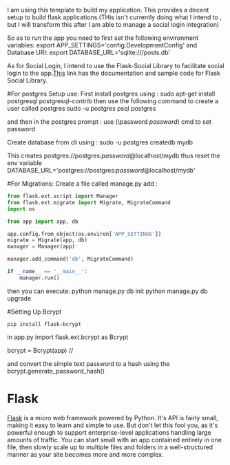 I am using this template to build my application. This provides a decent setup to build flask applications.(THis isn't currently doing what I intend to , but I will transform this after I am able to manage a social login integration)

So as to run the app you need to first set the following environment variables:
export APP_SETTINGS='config.DevelopmentConfig'
and Database URI:
export DATABASE_URL='sqlite:///posts.db'

As for Social Login, I intend to use the Flask-Social Library to facilitate social login to the app.[This](https://github.com/mattupstate/flask-social) link has the documentation and sample code for Flask Social Library.

#For postgres Setup use:
First install postgres using :
sudo apt-get install postgresql postgresql-contrib
then use the following command to create a user called postgres
sudo -u postgres psql postgres

and then in the postgres prompt :
use (\password  *password*) cmd to set password

Create database from cli using :
 sudo -u postgres createdb mydb

This creates postgres://postgres:*password*@localhost/mydb
thus reset the env variable 
DATABASE_URL='postgres://postgres:*password*@localhost/mydb' 


#For Migrations:
Create a file called manage.py
add :
```python
from flask.ext.script import Manager
from flask.ext.migrate import Migrate, MigrateCommand
import os

from app import app, db

app.config.from_object(os.environ['APP_SETTINGS'])
migrate = Migrate(app, db)
manager = Manager(app)

manager.add_command('db', MigrateCommand)

if __name__ == '__main__':
	manager.run()
```


then you can execute:
python manage.py db init
python manage.py db upgrade

#Setting Up Bcrypt
```shell
pip install flask-bcrypt
```
in app.py
import flask.ext.bcrypt as Bcrypt

bcrypt = Bcrypt(app)
//

and convert the simple text password to a hash using the bcrypt.generate_password_hash()



# Flask

[Flask](http://flask.pocoo.org/) is a micro web framework powered by Python. It's API is fairly small, making it easy to learn and simple to use. But don't let this fool you, as it's powerful enough to support enterprise-level applications handling large amounts of traffic. You can start small with an app contained entirely in one file, then slowly scale up to multiple files and folders in a well-structured manner as your site becomes more and more complex.


